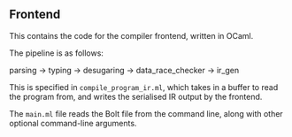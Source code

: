 ## Frontend

This contains the code for the compiler frontend, written in OCaml.

The pipeline is as follows:

parsing -> typing -> desugaring -> data_race_checker -> ir_gen

This is specified in `compile_program_ir.ml`, which takes in a buffer to read the program from, and writes the serialised IR output by the frontend.

The `main.ml` file reads the Bolt file from the command line, along with other optional command-line arguments.
